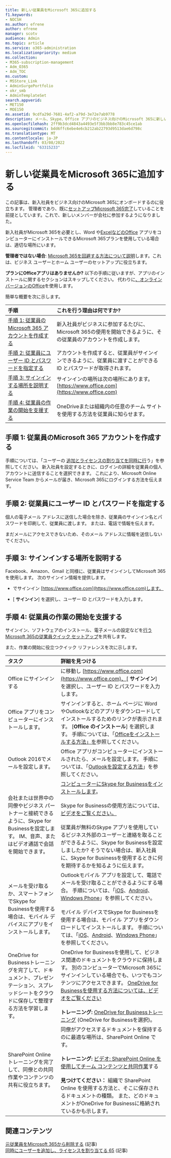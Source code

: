 ```yaml
---
title: 新しい従業員をMicrosoft 365に追加する
f1.keywords:
- NOCSH
ms.author: efrene
author: efrene
manager: scotv
audience: Admin
ms.topic: article
ms.service: o365-administration
ms.localizationpriority: medium
ms.collection:
- M365-subscription-management
- Adm_O365
- Adm_TOC
ms.custom:
- MSStore_Link
- AdminSurgePortfolio
- okr_smb
- AdminTemplateSet
search.appverid:
- MET150
- MOE150
ms.assetid: 9cdfa29d-7681-4af2-a79d-3e72e7ab9778
description: メール、Skype、Office アプリのビジネス向けのMicrosoft 365に新しい従業員を追加します。
ms.openlocfilehash: 2ff9b3dcd4843a4493e5f3bb3bb8e783c45ce1ab
ms.sourcegitcommit: bdd6ffc6ebe4e6cb212ab22793d9513dae6d798c
ms.translationtype: MT
ms.contentlocale: ja-JP
ms.lasthandoff: 03/08/2022
ms.locfileid: "63315233"
---
```

# <a name="add-a-new-employee-to-microsoft-365"></a>新しい従業員をMicrosoft 365に追加する

この記事は、新入社員をビジネス向けのMicrosoft 365にオンボードするのに役立ちます。 管理者であり、既に[セットアップMicrosoft 365完了](../setup/setup.md)していることを前提としています。これで、新しいメンバーが会社に参加するようになりました。
  
新入社員がMicrosoft 365を必要とし、Word や[ExcelなどのOffice](https://products.office.com/business/compare-office-365-for-business-plans) アプリをコンピューターにインストールできるMicrosoft 365プランを使用している場合は、適切な場所にいます。 
  
 **管理者ではない場合**: [Microsoft 365を回避する方法について説明](https://support.microsoft.com/office/396b8d9e-e118-42d0-8a0d-87d1f2f055fb)します。これは、ビジネス ユーザーとホーム ユーザーのセットアップに役立ちます。 
  
 **プランにOfficeアプリはありませんか?** 以下の手順に従いますが、アプリのインストールに関するセクションはスキップしてください。 代わりに[、オンライン バージョンのOffice](https://support.microsoft.com/office/91a4ec74-67fe-4a84-a268-f6bdf3da1804)を使用します。 
  
簡単な概要を次に示します。 
  
|**手順**|**これを行う理由は何ですか?**|
|:-----|:-----|
|[手順 1: 従業員のMicrosoft 365 アカウントを作成する](#step-1-create-a-microsoft-365-account-for-the-employee) <br/> |新入社員がビジネスに参加するたびに、Microsoft 365の使用を開始できるように、その従業員のアカウントを作成します。  <br/> |
|[手順 2: 従業員にユーザー ID とパスワードを指定する](#step-2-give-the-employee-their-user-id-and-password) <br/> |アカウントを作成すると、従業員がサインインできるように、従業員に渡すことができる ID とパスワードが取得されます。  <br/> |
|[手順 3: サインインする場所を説明する](#step-3-explain-where-to-sign-in) <br/> |サインインの場所は次の場所にあります。 [https://www.office.com](https://www.office.com) <br/> |
|[手順 4: 従業員の作業の開始を支援する](#step-4-help-your-employee-get-started) <br/> |OneDriveまたは組織内の任意のチーム サイトを使用する方法を従業員に知らせます。  <br/> |
   
## <a name="step-1-create-a-microsoft-365-account-for-the-employee"></a>手順 1: 従業員のMicrosoft 365 アカウントを作成する


手順については、「ユーザーの [追加とライセンスの割り当てを同時に行](add-users.md)う」を参照してください。 新入社員を設定するときに、ログインの詳細を従業員の個人アカウントに送信することを選択できます。 これにより、Microsoft Online Service Team からメールが届き、Microsoft 365にログインする方法を伝えます。
  
## <a name="step-2-give-the-employee-their-user-id-and-password"></a>手順 2: 従業員にユーザー ID とパスワードを指定する


個人の電子メール アドレスに送信した場合を除き、従業員のサインイン名とパスワードを印刷して、従業員に渡します。 または、電話で情報を伝えます。
  
まだメールにアクセスできないため、そのメール アドレスに情報を送信しないでください。
  
## <a name="step-3-explain-where-to-sign-in"></a>手順 3: サインインする場所を説明する 


Facebook、Amazon、Gmail と同様に、従業員はサインインしてMicrosoft 365を使用します。 次のサインイン情報を提供します。
  
- でサインイン [https://www.office.com](https://www.office.com)します。
    
- [ **サインイン**] を選択し、ユーザー ID とパスワードを入力します。
    
## <a name="step-4-help-your-employee-get-started"></a>手順 4: 従業員の作業の開始を支援する


サインイン、ソフトウェアのインストール、電子メールの設定などを[行うMicrosoft 365の従業員クイック セットアップ](../setup/employee-quick-setup.md)を共有します。 
  
また、作業の開始に役立つクイック リファレンスを次に示します。
  
|**タスク**|**詳細を見つける**|
|:-----|:-----|
|Office にサインインする  <br/> |に移動し [https://www.office.com](https://www.office.com)、[ **サインイン**] を選択し、ユーザー ID とパスワードを入力します。  <br/> |
|Office アプリをコンピューターにインストールします。  <br/><br/> |サインインすると、ホーム ページに Word やOutlookなどのアプリをダウンロードしてインストールするためのリンクが表示されます。  [**Office のインストール**] を選択します。         手順については、「[Officeをインストールする方法」を](https://support.microsoft.com/office/4414eaaf-0478-48be-9c42-23adc4716658)参照してください。  <br/> |
|Outlook 2016でメールを設定します。  <br/> |Office アプリがコンピューターにインストールされたら、メールを設定します。 手順については、「[Outlookを設定する方法](https://support.microsoft.com/office/6e27792a-9267-4aa4-8bb6-c84ef146101b)」を参照してください。  <br/> |
|会社または世界中の同僚やビジネス パートナーと接続できるように、Skype for Businessを設定します。 IM、音声、またはビデオ通話で会話を開始できます。  <br/> |[コンピューターにSkype for Businessをインストールします](https://support.microsoft.com/office/8a0d4da8-9d58-44f9-9759-5c8f340cb3fb)。  <br/> <br/>Skype for Businessの使用方法については、[ビデオをご覧ください。](https://support.microsoft.com/office/3a21eca4-434d-41f1-ab06-3d4a268573b7) <br/> <br/>従業員が無料のSkype アプリを使用しているビジネス外部のユーザーと連絡を取ることができるように、Skype for Businessを設定しましたか? そうでない場合は、新入社員に、Skype for Businessを使用するときに何を期待するかを知るように伝えます。  <br/> |
|メールを受け取るか、スマートフォンでSkype for Businessを使用する場合は、モバイル デバイスにアプリをインストールします。  <br/> |Outlookモバイル アプリを設定して、電話でメールを受け取ることができるようにする場合。 手順については、「[iOS](https://support.microsoft.com/office/b2de2161-cc1d-49ef-9ef9-81acd1c8e234)、[Android](https://support.microsoft.com/office/886db551-8dfa-4fd5-b835-f8e532091872)、[Windows Phone](https://support.microsoft.com/office/181a112a-be92-49ca-ade5-399264b3d417)」を参照してください。 <br/> <br/>モバイル デバイスでSkype for Businessを使用する場合は、モバイル アプリをダウンロードしてインストールします。 手順については、「[iOS](https://support.microsoft.com/office/3239c8a3-cf55-4ff0-a967-5de51911c049#OS_Type=iOS)、[Android](https://support.microsoft.com/office/4d1b7dfa-5b0b-4868-bae5-25947fb99e6e#OS_Type=Android)、[Windows Phone](https://support.microsoft.com/office/4d1b7dfa-5b0b-4868-bae5-25947fb99e6e#OS_Type=Windows_Phone)」を参照してください。 <br/> |
|OneDrive for Businessトレーニングを完了して、ドキュメント、プレゼンテーション、スプレッドシートをクラウドに保存して整理する方法を学習します。  <br/> |OneDrive for Businessを使用して、ビジネス関連のドキュメントをクラウドに保持します。 別のコンピューターでMicrosoft 365にサインインしている場合でも、いつでもコンテンツにアクセスできます。 [OneDrive for Businessを使用する方法については、ビデオをご覧ください](https://support.microsoft.com/office/b30da4eb-ddd2-44b6-943b-e6fbfc6b8dde) <br/><br/> **トレーニング:** [OneDrive for Businessトレーニング](https://support.microsoft.com/office/1f608184-b7e6-43ca-8753-2ff679203132) (OneDrive for Businessを選択)。  <br/> |
|SharePoint Online トレーニングを完了して、同僚との共同作業やコンテンツの共有に役立ちます。  <br/> |同僚がアクセスするドキュメントを保持するのに最適な場所は、SharePoint Online です。  <br/> <br/>**トレーニング:** [ビデオ: SharePoint Online を使用してチーム コンテンツと共同作業](https://support.microsoft.com/office/c17b6824-cc22-478f-8757-497cc6b57121)する <br/><br/> **見つけてください：** 組織で SharePoint Online を使用する方法と、そこに保存されるドキュメントの種類。 また、どのドキュメントがOneDrive for Businessに格納されているかも示します。  <br/> |

## <a name="related-content"></a>関連コンテンツ

[元従業員をMicrosoft 365から削除する](remove-former-employee.md) (記事)\
[同時にユーザーを追加し、ライセンスを割り当てる 65](add-users.md) (記事)